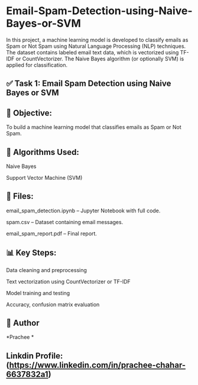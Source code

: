 # Email-Spam-Detection-using-Naive-Bayes-or-SVM
In this project, a machine learning model is developed to classify emails as Spam or Not Spam using Natural Language Processing (NLP) techniques. The dataset contains labeled email text data, which is vectorized using TF-IDF or CountVectorizer. The Naive Bayes algorithm (or optionally SVM) is applied for classification.

## ✅ Task 1: Email Spam Detection using Naive Bayes or SVM

## 📌 Objective:

To build a machine learning model that classifies emails as Spam or Not Spam.

## 🧠 Algorithms Used:

Naive Bayes

Support Vector Machine (SVM)


## 📂 Files:

email_spam_detection.ipynb – Jupyter Notebook with full code.

spam.csv – Dataset containing email messages.

email_spam_report.pdf – Final report.


## 📊 Key Steps:

Data cleaning and preprocessing

Text vectorization using CountVectorizer or TF-IDF

Model training and testing

Accuracy, confusion matrix evaluation


## 💼 Author
*Prachee *

## Linkdin Profile: (https://www.linkedin.com/in/prachee-chahar-6637832a1)
